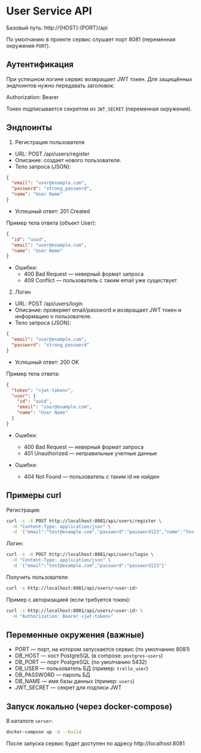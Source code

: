 # User Service API

Базовый путь: http://{HOST}:{PORT}/api

По умолчанию в проекте сервис слушает порт 8081 (переменная окружения `PORT`).

## Аутентификация

При успешном логине сервис возвращает JWT токен. Для защищённых эндпоинтов нужно передавать заголовок:

Authorization: Bearer <token>

Токен подписывается секретом из `JWT_SECRET` (переменная окружения).

## Эндпоинты

1) Регистрация пользователя

- URL: POST /api/users/register
- Описание: создает нового пользователя.
- Тело запроса (JSON):

```json
{
  "email": "user@example.com",
  "password": "strong_password",
  "name": "User Name"
}
```

- Успешный ответ: 201 Created

Пример тела ответа (объект User):

```json
{
  "id": "uuid",
  "email": "user@example.com",
  "name": "User Name"
}
```

- Ошибки:
  - 400 Bad Request — неверный формат запроса
  - 409 Conflict — пользователь с таким email уже существует

2) Логин

- URL: POST /api/users/login
- Описание: проверяет email/password и возвращает JWT токен и информацию о пользователе.
- Тело запроса (JSON):

```json
{
  "email": "user@example.com",
  "password": "strong_password"
}
```

- Успешный ответ: 200 OK

Пример тела ответа:

```json
{
  "token": "<jwt-token>",
  "user": {
    "id": "uuid",
    "email": "user@example.com",
    "name": "User Name"
  }
}
```

- Ошибки:
  - 400 Bad Request — неверный формат запроса
  - 401 Unauthorized — неправильные учетные данные


- Ошибки:
  - 404 Not Found — пользователь с таким id не найден


## Примеры curl

Регистрация:

```bash
curl -s -X POST http://localhost:8081/api/users/register \
  -H "Content-Type: application/json" \
  -d '{"email":"test@example.com","password":"password123","name":"Test"}'
```

Логин:

```bash
curl -s -X POST http://localhost:8081/api/users/login \
  -H "Content-Type: application/json" \
  -d '{"email":"test@example.com","password":"password123"}'
```

Получить пользователя:

```bash
curl -s http://localhost:8081/api/users/<user-id>
```

Пример с авторизацией (если требуется токен):

```bash
curl -s http://localhost:8081/api/users/<user-id> \
  -H "Authorization: Bearer <jwt-token>"
```


## Переменные окружения (важные)

- PORT — порт, на котором запускается сервис (по умолчанию 8081)
- DB_HOST — хост PostgreSQL (в compose: `postgres-users`)
- DB_PORT — порт PostgreSQL (по умолчанию 5432)
- DB_USER — пользователь БД (пример: `trello_user`)
- DB_PASSWORD — пароль БД
- DB_NAME — имя базы данных (пример: `users`)
- JWT_SECRET — секрет для подписи JWT


## Запуск локально (через docker-compose)

В каталоге `server`:

```bash
docker-compose up -d --build
```

После запуска сервис будет доступен по адресу http://localhost:8081
